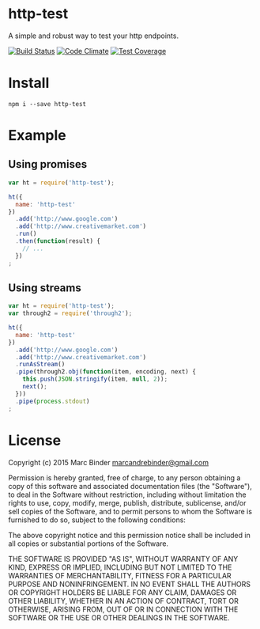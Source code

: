 http-test
=========
A simple and robust way to test your http endpoints.

[![Build Status](https://travis-ci.org/MrBoolean/http-test.svg?branch=master)](https://travis-ci.org/MrBoolean/http-test) [![Code Climate](https://codeclimate.com/github/MrBoolean/http-test/badges/gpa.svg)](https://codeclimate.com/github/MrBoolean/http-test) [![Test Coverage](https://codeclimate.com/github/MrBoolean/http-test/badges/coverage.svg)](https://codeclimate.com/github/MrBoolean/http-test/coverage)

# Install
```
npm i --save http-test
```

# Example
## Using promises
```javascript
var ht = require('http-test');

ht({
  name: 'http-test'
})
  .add('http://www.google.com')
  .add('http://www.creativemarket.com')
  .run()
  .then(function(result) {
    // ...
  })
;
```

## Using streams
```javascript
var ht = require('http-test');
var through2 = require('through2');

ht({
  name: 'http-test'
})
  .add('http://www.google.com')
  .add('http://www.creativemarket.com')
  .runAsStream()
  .pipe(through2.obj(function(item, encoding, next) {
    this.push(JSON.stringify(item, null, 2));
    next();
  }))
  .pipe(process.stdout)
;
```

# License
Copyright (c) 2015 Marc Binder <marcandrebinder@gmail.com>

Permission is hereby granted, free of charge, to any person obtaining a copy
of this software and associated documentation files (the "Software"), to deal
in the Software without restriction, including without limitation the rights
to use, copy, modify, merge, publish, distribute, sublicense, and/or sell
copies of the Software, and to permit persons to whom the Software is
furnished to do so, subject to the following conditions:

The above copyright notice and this permission notice shall be included in
all copies or substantial portions of the Software.

THE SOFTWARE IS PROVIDED "AS IS", WITHOUT WARRANTY OF ANY KIND, EXPRESS OR
IMPLIED, INCLUDING BUT NOT LIMITED TO THE WARRANTIES OF MERCHANTABILITY,
FITNESS FOR A PARTICULAR PURPOSE AND NONINFRINGEMENT.  IN NO EVENT SHALL THE
AUTHORS OR COPYRIGHT HOLDERS BE LIABLE FOR ANY CLAIM, DAMAGES OR OTHER
LIABILITY, WHETHER IN AN ACTION OF CONTRACT, TORT OR OTHERWISE, ARISING FROM,
OUT OF OR IN CONNECTION WITH THE SOFTWARE OR THE USE OR OTHER DEALINGS IN
THE SOFTWARE.
